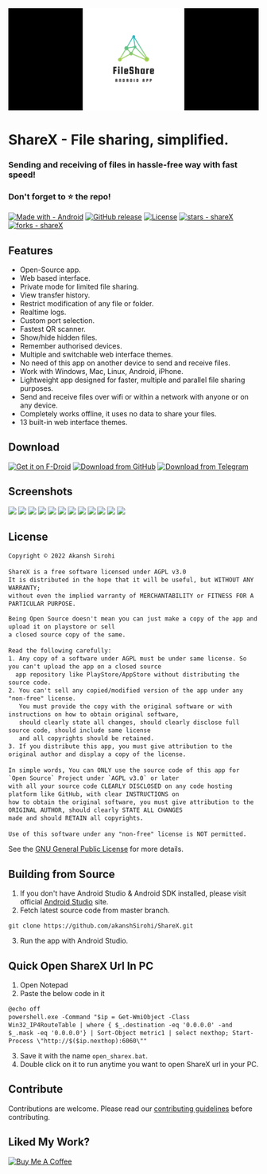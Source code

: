 <img src="images/sharex_banner.png?raw=true" alt="Client">

# ShareX - File sharing, simplified.
### Sending and receiving of files in hassle-free way with fast speed!

### Don't forget to ⭐ the repo!
[![Made with - Android](https://img.shields.io/badge/Made_with-Android-2ea44f?logo=android&logoColor=%23FFFFFF)](https://github.com/akanshSirohi/shareX)
[![GitHub release](https://img.shields.io/github/release/akanshSirohi/shareX?include_prereleases=&sort=semver&color=blue)](https://github.com/akanshSirohi/shareX/releases/)
[![License](https://img.shields.io/badge/License-AGPL--v3.0-blue)](#license)
[![stars - shareX](https://img.shields.io/github/stars/akanshSirohi/shareX?style=social)](https://github.com/akanshSirohi/shareX)
[![forks - shareX](https://img.shields.io/github/forks/akanshSirohi/shareX?style=social)](https://github.com/akanshSirohi/shareX)
<br>

## Features
- Open-Source app.
- Web based interface.
- Private mode for limited file sharing.
- View transfer history.
- Restrict modification of any file or folder.
- Realtime logs.
- Custom port selection.
- Fastest QR scanner.
- Show/hide hidden files.
- Remember authorised devices.
- Multiple and switchable web interface themes.
- No need of this app on another device to send and receive files.
- Work with Windows, Mac, Linux, Android, iPhone.
- Lightweight app designed for faster, multiple and parallel file sharing purposes.
- Send and receive files over wifi or within a network with anyone or on any device.
- Completely works offline, it uses no data to share your files.
- 13 built-in web interface themes.

## Download
[<img src="https://fdroid.gitlab.io/artwork/badge/get-it-on.png"
     alt="Get it on F-Droid"
     height="90">](https://f-droid.org/packages/com.akansh.fileserversuit/)
[<img src="images/get_github.png"
     alt="Download from GitHub"
     height="90">](https://github.com/akanshSirohi/ShareX/releases)
[<img src="images/get_telegram.png"
     alt="Download from Telegram"
     height="90">](https://t.me/sharex_app)

     
## Screenshots
<img src="https://github.com/akanshSirohi/ShareX/blob/master/fastlane/metadata/android/en-US/images/phoneScreenshots/1.png?raw=true" width="32%"> <img src="https://github.com/akanshSirohi/ShareX/blob/master/fastlane/metadata/android/en-US/images/phoneScreenshots/2.png?raw=true" width="32%"> <img src="https://github.com/akanshSirohi/ShareX/blob/master/fastlane/metadata/android/en-US/images/phoneScreenshots/3.png?raw=true" width="32%"> <img src="https://github.com/akanshSirohi/ShareX/blob/master/fastlane/metadata/android/en-US/images/phoneScreenshots/4.png?raw=true" width="32%"> <img src="https://github.com/akanshSirohi/ShareX/blob/master/fastlane/metadata/android/en-US/images/phoneScreenshots/5.png?raw=true" width="32%"> <img src="https://github.com/akanshSirohi/ShareX/blob/master/fastlane/metadata/android/en-US/images/phoneScreenshots/6.png?raw=true" width="32%"> <img src="https://github.com/akanshSirohi/ShareX/blob/master/fastlane/metadata/android/en-US/images/phoneScreenshots/7.png?raw=true" width="32%"> <img src="https://github.com/akanshSirohi/ShareX/blob/master/fastlane/metadata/android/en-US/images/phoneScreenshots/8.png?raw=true" width="32%"> <img src="https://github.com/akanshSirohi/ShareX/blob/master/fastlane/metadata/android/en-US/images/phoneScreenshots/9.png?raw=true" width="32%"> <img src="https://github.com/akanshSirohi/ShareX/blob/master/fastlane/metadata/android/en-US/images/phoneScreenshots/10.png?raw=true" width="32%"> <img src="https://github.com/akanshSirohi/ShareX/blob/master/fastlane/metadata/android/en-US/images/phoneScreenshots/11.png?raw=true" width="32%"> <img src="https://github.com/akanshSirohi/ShareX/blob/master/fastlane/metadata/android/en-US/images/phoneScreenshots/12.png?raw=true" width="32%">

## License
```
Copyright © 2022 Akansh Sirohi

ShareX is a free software licensed under AGPL v3.0
It is distributed in the hope that it will be useful, but WITHOUT ANY WARRANTY;
without even the implied warranty of MERCHANTABILITY or FITNESS FOR A PARTICULAR PURPOSE.
```

```
Being Open Source doesn't mean you can just make a copy of the app and upload it on playstore or sell
a closed source copy of the same.

Read the following carefully:
1. Any copy of a software under AGPL must be under same license. So you can't upload the app on a closed source
  app repository like PlayStore/AppStore without distributing the source code.
2. You can't sell any copied/modified version of the app under any "non-free" license.
   You must provide the copy with the original software or with instructions on how to obtain original software,
   should clearly state all changes, should clearly disclose full source code, should include same license
   and all copyrights should be retained.
3. If you distribute this app, you must give attribution to the original author and display a copy of the license.

In simple words, You can ONLY use the source code of this app for `Open Source` Project under `AGPL v3.0` or later
with all your source code CLEARLY DISCLOSED on any code hosting platform like GitHub, with clear INSTRUCTIONS on
how to obtain the original software, you must give attribution to the ORIGINAL AUTHOR, should clearly STATE ALL CHANGES 
made and should RETAIN all copyrights.

Use of this software under any "non-free" license is NOT permitted.
```
See the [GNU General Public License](https://github.com/akanshSirohi/ShareX/blob/master/LICENSE) for more details.

## Building from Source

1. If you don't have Android Studio & Android SDK installed, please visit official [Android Studio](https://developer.android.com/studio) site.
2. Fetch latest source code from master branch.
```
git clone https://github.com/akanshSirohi/ShareX.git
```
3. Run the app with Android Studio.

## Quick Open ShareX Url In PC
1) Open Notepad
2) Paste the below code in it
```batch
@echo off
powershell.exe -Command "$ip = Get-WmiObject -Class Win32_IP4RouteTable | where { $_.destination -eq '0.0.0.0' -and $_.mask -eq '0.0.0.0'} | Sort-Object metric1 | select nexthop; Start-Process \"http://$($ip.nexthop):6060\""
```
3) Save it with the name `open_sharex.bat`.
4) Double click on it to run anytime you want to open ShareX url in your PC.

## Contribute

Contributions are welcome. Please read our [contributing guidelines](https://github.com/akanshSirohi/ShareX/blob/master/CONTRIBUTING.md) before contributing.

## Liked My Work?
[<img src="https://cdn.buymeacoffee.com/buttons/v2/default-yellow.png" alt="Buy Me A Coffee" style="height: 60px !important;width: 217px !important;" >](https://www.buymeacoffee.com/akanshsirohi)
